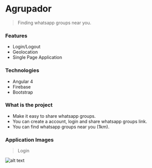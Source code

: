 # Agrupador

> Finding whatsapp groups near you.

### Features
- Login/Logout
- Geolocation
- Single Page Application

### Technologies
- Angular 4 
- Firebase
- Bootstrap

### What is the project
- Make it easy to share whatsapp groups.
- You can create a account, login and share whatsapp groups link.
- You can find whatsapp groups near you (1km). 

### Application Images

> Login

![alt text](https://preview.ibb.co/j9DRun/login.png)